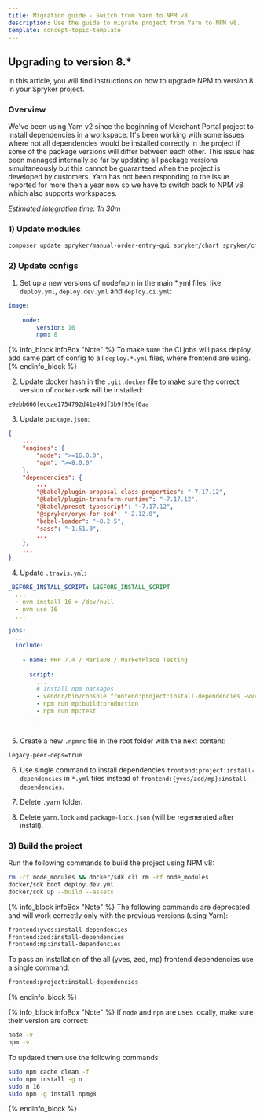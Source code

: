 ```yaml
---
title: Migration guide - Switch from Yarn to NPM v8
description: Use the guide to migrate project from Yarn to NPM v8.
template: concept-topic-template
---
```


## Upgrading to version 8.*

In this article, you will find instructions on how to upgrade NPM to version 8 in your Spryker project.

### Overview

We've been using Yarn v2 since the beginning of Merchant Portal project to install dependencies in a workspace.
It's been working with some issues where not all dependencies would be installed correctly in the project if some of the package versions will differ between each other.
This issue has been managed internally so far by updating all package versions simultaneously but this cannot be guaranteed when the project is developed by customers.
Yarn has not been responding to the issue reported for more then a year now so we have to switch back to NPM v8 which also supports workspaces.

*Estimated integration time: 1h 30m*

### 1) Update modules

```bash
composer update spryker/manual-order-entry-gui spryker/chart spryker/cms-block-category-connector spryker/cms-block-gui spryker/cms-gui spryker/company-business-unit-gui spryker/company-gui spryker/company-role-gui spryker/company-user-gui spryker/content-gui spryker/content-product-gui spryker/content-product-set-gui spryker/dashboard-merchant-portal-gui spryker/discount spryker/gui spryker/gui-table spryker/merchant-profile-merchant-portal-gui spryker/merchant-relationship-sales-order-threshold-gui spryker/price-product-volume-gui spryker/product-list-gui spryker/product-merchant-portal-gui spryker/product-offer-merchant-portal-gui spryker/product-relation-gui spryker/sales-merchant-portal-gui spryker/sales-order-threshold-gui spryker/sales-reclamation-gui spryker/security-merchant-portal-gui spryker/state-machine spryker/user-merchant-portal-gui spryker/zed-ui spryker-shop/product-review-widget spryker-shop/shop-ui
```

### 2) Update configs

1. Set up a new versions of node/npm in the main *.yml files, like `deploy.yml`, `deploy.dev.yml` and `deploy.ci.yml`:

```yaml
image:
    ...
    node:
        version: 16
        npm: 8
```

{% info_block infoBox "Note" %}
To make sure the CI jobs will pass deploy, add same part of config to all `deploy.*.yml` files, where frontend are using.
{% endinfo_block %}

2. Update docker hash in the `.git.docker` file to make sure the correct version of `docker-sdk` will be installed:

```text
e9ebb666feccae1754792d41e49df3b9f95ef0aa
```

3. Update `package.json`:

```json
{
    ...
    "engines": {
        "node": ">=16.0.0",
        "npm": ">=8.0.0"
    },
    "dependencies": {
        ...
        "@babel/plugin-proposal-class-properties": "~7.17.12",
        "@babel/plugin-transform-runtime": "~7.17.12",
        "@babel/preset-typescript": "~7.17.12",
        "@spryker/oryx-for-zed": "~2.12.0",
        "babel-loader": "~8.2.5",
        "sass": "~1.51.0",
        ...
    },
    ...
}
```

4. Update `.travis.yml`:

```yaml
_BEFORE_INSTALL_SCRIPT: &BEFORE_INSTALL_SCRIPT
  ...
  - nvm install 16 > /dev/null
  - nvm use 16
  ...

jobs:
  ...
  include:
    ...
    - name: PHP 7.4 / MariaDB / MarketPlace Testing
      ...
      script:
        ...
        # Install npm packages
        - vendor/bin/console frontend:project:install-dependencies -vvv
        - npm run mp:build:production
        - npm run mp:test
      ...
  
```

5. Create a new `.npmrc` file in the root folder with the next content: 

```text
legacy-peer-deps=true
```

6. Use single command to install dependencies `frontend:project:install-dependencies` in `*.yml` files instead of `frontend:{yves/zed/mp}:install-dependencies`.

7. Delete `.yarn` folder.

8. Delete `yarn.lock` and `package-lock.json` (will be regenerated after install).

### 3) Build the project

Run the following commands to build the project using NPM v8:

```bash
rm -rf node_modules && docker/sdk cli rm -rf node_modules
docker/sdk boot deploy.dev.yml
docker/sdk up --build --assets
```

{% info_block infoBox "Note" %}
The following commands are deprecated and will work correctly only with the previous versions (using Yarn):

```bash
frontend:yves:install-dependencies
frontend:zed:install-dependencies
frontend:mp:install-dependencies
```

To pass an installation of the all (yves, zed, mp) frontend dependencies use a single command: 

```bash
frontend:project:install-dependencies
```
{% endinfo_block %}

{% info_block infoBox "Note" %}
If `node` and `npm` are uses locally, make sure their version are correct:

```bash
node -v
npm -v
```

To updated them use the following commands:
```bash
sudo npm cache clean -f
sudo npm install -g n
sudo n 16
sudo npm -g install npm@8
```
{% endinfo_block %}
